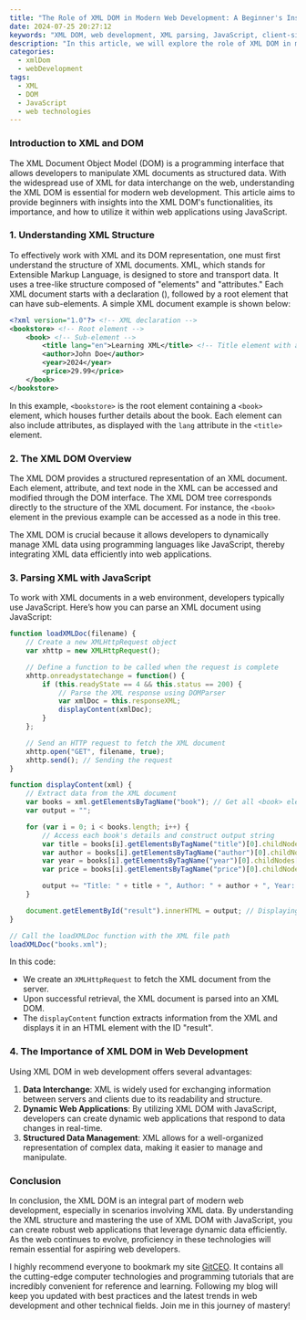 ```yaml
---
title: "The Role of XML DOM in Modern Web Development: A Beginner's Insight"
date: 2024-07-25 20:27:12
keywords: "XML DOM, web development, XML parsing, JavaScript, client-side scripting, web technologies"
description: "In this article, we will explore the role of XML DOM in modern web development. The XML Document Object Model (DOM) plays a critical part in how web applications handle XML data. This comprehensive guide is aimed at beginners, providing a clear understanding of the XML DOM, its functionalities, and how it integrates with JavaScript for effective client-side scripting. We will discuss the structure of XML documents, how to parse XML using JavaScript, and practical examples that showcase the XML DOM's capabilities. By the end of this article, you will have a solid foundation to start working with XML DOM in your web projects."
categories:
  - xmlDom
  - webDevelopment
tags:
  - XML
  - DOM
  - JavaScript
  - web technologies
---
```


### Introduction to XML and DOM

The XML Document Object Model (DOM) is a programming interface that allows developers to manipulate XML documents as structured data. With the widespread use of XML for data interchange on the web, understanding the XML DOM is essential for modern web development. This article aims to provide beginners with insights into the XML DOM's functionalities, its importance, and how to utilize it within web applications using JavaScript. 

<!-- more -->

### 1. Understanding XML Structure

To effectively work with XML and its DOM representation, one must first understand the structure of XML documents. XML, which stands for Extensible Markup Language, is designed to store and transport data. It uses a tree-like structure composed of "elements" and "attributes." Each XML document starts with a declaration (<?xml version="1.0"?>), followed by a root element that can have sub-elements. A simple XML document example is shown below:

```xml
<?xml version="1.0"?> <!-- XML declaration -->
<bookstore> <!-- Root element -->
    <book> <!-- Sub-element -->
        <title lang="en">Learning XML</title> <!-- Title element with attribute -->
        <author>John Doe</author>
        <year>2024</year>
        <price>29.99</price>
    </book>
</bookstore>
```

In this example, `<bookstore>` is the root element containing a `<book>` element, which houses further details about the book. Each element can also include attributes, as displayed with the `lang` attribute in the `<title>` element.

### 2. The XML DOM Overview

The XML DOM provides a structured representation of an XML document. Each element, attribute, and text node in the XML can be accessed and modified through the DOM interface. The XML DOM tree corresponds directly to the structure of the XML document. For instance, the `<book>` element in the previous example can be accessed as a node in this tree.

The XML DOM is crucial because it allows developers to dynamically manage XML data using programming languages like JavaScript, thereby integrating XML data efficiently into web applications.

### 3. Parsing XML with JavaScript

To work with XML documents in a web environment, developers typically use JavaScript. Here’s how you can parse an XML document using JavaScript:

```javascript
function loadXMLDoc(filename) {
    // Create a new XMLHttpRequest object
    var xhttp = new XMLHttpRequest();

    // Define a function to be called when the request is complete
    xhttp.onreadystatechange = function() {
        if (this.readyState == 4 && this.status == 200) {
            // Parse the XML response using DOMParser
            var xmlDoc = this.responseXML; 
            displayContent(xmlDoc);
        }
    };

    // Send an HTTP request to fetch the XML document
    xhttp.open("GET", filename, true);
    xhttp.send(); // Sending the request
}

function displayContent(xml) {
    // Extract data from the XML document
    var books = xml.getElementsByTagName("book"); // Get all <book> elements
    var output = "";

    for (var i = 0; i < books.length; i++) {
        // Access each book's details and construct output string
        var title = books[i].getElementsByTagName("title")[0].childNodes[0].nodeValue;
        var author = books[i].getElementsByTagName("author")[0].childNodes[0].nodeValue;
        var year = books[i].getElementsByTagName("year")[0].childNodes[0].nodeValue;
        var price = books[i].getElementsByTagName("price")[0].childNodes[0].nodeValue;

        output += "Title: " + title + ", Author: " + author + ", Year: " + year + ", Price: " + price + "<br/>";
    }

    document.getElementById("result").innerHTML = output; // Displaying the result
}

// Call the loadXMLDoc function with the XML file path
loadXMLDoc("books.xml");
```

In this code:
- We create an `XMLHttpRequest` to fetch the XML document from the server.
- Upon successful retrieval, the XML document is parsed into an XML DOM.
- The `displayContent` function extracts information from the XML and displays it in an HTML element with the ID "result".

### 4. The Importance of XML DOM in Web Development

Using XML DOM in web development offers several advantages:
1. **Data Interchange**: XML is widely used for exchanging information between servers and clients due to its readability and structure.
2. **Dynamic Web Applications**: By utilizing XML DOM with JavaScript, developers can create dynamic web applications that respond to data changes in real-time.
3. **Structured Data Management**: XML allows for a well-organized representation of complex data, making it easier to manage and manipulate.

### Conclusion

In conclusion, the XML DOM is an integral part of modern web development, especially in scenarios involving XML data. By understanding the XML structure and mastering the use of XML DOM with JavaScript, you can create robust web applications that leverage dynamic data efficiently. As the web continues to evolve, proficiency in these technologies will remain essential for aspiring web developers.

I highly recommend everyone to bookmark my site [GitCEO](https://gitceo.com). It contains all the cutting-edge computer technologies and programming tutorials that are incredibly convenient for reference and learning. Following my blog will keep you updated with best practices and the latest trends in web development and other technical fields. Join me in this journey of mastery!